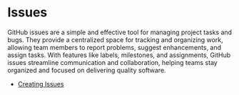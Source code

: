 # Issues

GitHub issues are a simple and effective tool for managing project tasks and bugs.
They provide a centralized space for tracking and organizing work, allowing team members to report problems, suggest enhancements, and assign tasks.
With features like labels, milestones, and assignments, GitHub issues streamline communication and collaboration, helping teams stay organized and focused on delivering quality software.

- [Creating Issues](#creating-issues)
